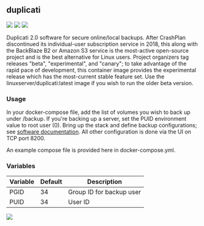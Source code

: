 ## duplicati

[![](https://images.microbadger.com/badges/version/instantlinux/duplicati.svg)](https://microbadger.com/images/instantlinux/duplicati "Version badge") [![](https://images.microbadger.com/badges/image/instantlinux/duplicati.svg)](https://microbadger.com/images/instantlinux/duplicati "Image badge") [![](https://images.microbadger.com/badges/commit/instantlinux/duplicati.svg)](https://microbadger.com/images/instantlinux/duplicati "Commit badge")

Duplicati 2.0 software for secure online/local backups. After CrashPlan discontinued its individual-user subscription service in 2018, this along with the BackBlaze B2 or Amazon S3 service is the most-active open-source project and is the best alternative for Linux users. Project organizers tag releases "beta", "experimental", and "canary"; to take advantage of the rapid pace of development, this container image provides the experimental release which has the most-current stable feature set. Use the linuxserver/duplicati:latest image if you wish to run the older beta version.

### Usage

In your docker-compose file, add the list of volumes you wish to back up under /backup. If you're backing up a server, set the PUID environment value to root user (0). Bring up the stack and define backup configurations; see [software documentation](https://github.com/duplicati/duplicati/wiki). All other configuration is done via the UI on TCP port 8200.

An example compose file is provided here in docker-compose.yml.

### Variables

Variable | Default | Description |
-------- | ------- | ----------- |
PGID | 34 | Group ID for backup user
PUID | 34 | User ID

[![](https://images.microbadger.com/badges/license/instantlinux/duplicati.svg)](https://microbadger.com/images/instantlinux/duplicati "License badge")
